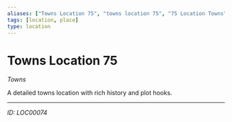 ```yaml
---
aliases: ["Towns Location 75", "towns location 75", "75 Location Towns"]
tags: [location, place]
type: location
---
```


# Towns Location 75

*Towns*

A detailed towns location with rich history and plot hooks.

---
*ID: LOC00074*